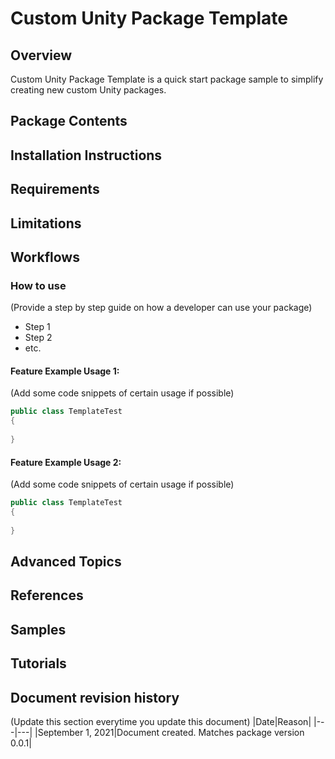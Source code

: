 # Custom Unity Package Template

## Overview
Custom Unity Package Template is a quick start package sample to simplify creating new custom Unity packages.

## Package Contents

## Installation Instructions

## Requirements

## Limitations

## Workflows
### How to use
(Provide a step by step guide on how a developer can use your package)
* Step 1
* Step 2
* etc.

#### Feature Example Usage 1:
(Add some code snippets of certain usage if possible)
```c#
public class TemplateTest
{
   
}
```

#### Feature Example Usage 2:
(Add some code snippets of certain usage if possible)
```c#
public class TemplateTest
{
   
}
```

## Advanced Topics

## References

## Samples

## Tutorials

## Document revision history
(Update this section everytime you update this document)
|Date|Reason|
|---|---|
|September 1, 2021|Document created. Matches package version 0.0.1|

